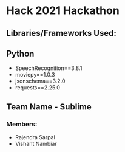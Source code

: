 # Hack 2021 Hackathon

## Libraries/Frameworks Used:

## Python
- SpeechRecognition==3.8.1
- moviepy==1.0.3
- jsonschema==3.2.0
- requests==2.25.0

## Team Name - Sublime
### Members:
* Rajendra Sarpal
* Vishant Nambiar
